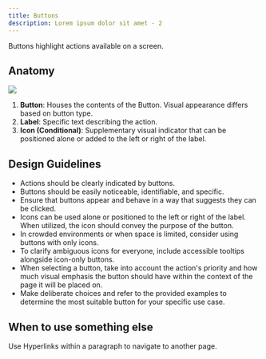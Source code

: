 ```yaml
---
title: Buttons
description: Lorem ipsum dolor sit amet - 2
---
```

Buttons highlight actions available on a screen.

## Anatomy

![](/buttons.svg)

1. **Button**: Houses the contents of the Button. Visual appearance differs based on button type.
2. **Label**: Specific text describing the action. 
3. **Icon (Conditional)**: Supplementary visual indicator that can be positioned alone or added to the left or right of the label. 

## Design Guidelines

* Actions should be clearly indicated by buttons.
* Buttons should be easily noticeable, identifiable, and specific.
* Ensure that buttons appear and behave in a way that suggests they can be clicked.
* Icons can be used alone or positioned to the left or right of the label. When utilized, the icon should convey the purpose of the button.
* In crowded environments or when space is limited, consider using buttons with only icons.
* To clarify ambiguous icons for everyone, include accessible tooltips alongside icon-only buttons.
* When selecting a button, take into account the action's priority and how much visual emphasis the button should have within the context of the page it will be placed on.
* Make deliberate choices and refer to the provided examples to determine the most suitable button for your specific use case.

## When to use something else

Use Hyperlinks within a paragraph to navigate to another page.